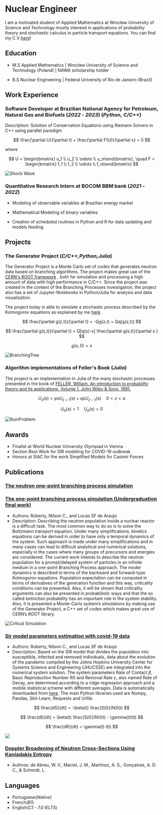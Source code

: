 <script type="text/javascript" async
    src="https://cdnjs.cloudflare.com/ajax/libs/mathjax/2.7.7/MathJax.js?config=TeX-MML-AM_CHTML">
</script>

<script type="text/javascript" async
    src="mathjax_config.js">
</script>

# Nuclear Engineer

I am a motivated student of Applied Mathematics at Wrocław University of Science and Technology mostly interesd in applications of probability theory and stochastic calculus in particle transport equations. You can find my C.V [here](English_CV.pdf)!

## Education

- M.S Applied Mathematics | Wrocław University of Science and Technology (Poland) | NAWA scholarship holder

- B.S Nuclear Engineering | Federal University of Rio de Janeiro (Brazil)

## Work Experience

### Software Developer at Brazilian National Agency for Petroleum, Natural Gas and Biofuels (_2022_ - _2023_) (_Python,_ _C/C++_)

Description: Solution of Conservation Equations using Riemann Solvers in C++ using parallel paradigm

$$ 
\frac{\partial U}{\partial t} + \frac{\partial F(U)}{\partial x} = 0 
$$

where 

$$ 
U = \begin{bmatrix} u_1 \\ u_2 \\ \vdots \\ u_m\end{bmatrix}, \quad F = \begin{bmatrix} f_1 \\ f_2 \\ \vdots \\ f_m\end{bmatrix} 
$$

![Shock Wave](/fig/shock_wave.svg)


### Quantitative Research Intern at BOCOM BBM bank (_2021_ - _2022_)

- Modeling of observable variables at Brazilian energy market

- Mathematical Modeling of binary variables

- Creation of scheduled routines in Python and R for data updating and models feeding 


## Projects

### The Generator Project (_C/C++,Python,Julia_)

The Generator Project is a Monte Carlo set of codes that generates neutron data based on branching algorithms. The project makes great use of the [CERN's ROOT framework](https://root.cern.ch/) , both for simulation and processing a high amount of data with high performance in C/C++. Since the project was created in the context of the Branching Processes investigation, the project also has a set of Jupyter-Notebooks in Python/Julia for analysis and data visualization. 

The project today is able to simulate a stochastic process described by the Kolmogorov equations as explained by me [here](https://lucasschmidt98py.github.io/SIAC_2022/Capitulo/intro.html).

$$ \frac{\partial g(z,t)}{\partial t} = -Qg(z,t) + Qq[g(z,t)] $$

$$ \frac{\partial g(s,t)}{\partial t} = Q[q(s)-s] \frac{\partial g(s,t)}{\partial s } $$

$$ g(s,0) = s $$

![BranchingTree](/fig/branching_tree.jpeg)

### Algorithm implementations of Feller's Book (*Julia*)

The project is an implementation in Julia of the many stochastic processes presented in the book of [FELLER, William. An introduction to probability theory and its applications, Volume 1. John Wiley & Sons, 1991.]()

$$U_z(s) = psU_{z+1}(s) + qsU_{z-1}(s) \quad 0 < z < a$$

$$ U_0(s) = 1 \quad U_a(s) = 0 $$

![RuinProblem](/fig/RuinProblem.png)

## Awards

 - Finalist at World Nuclear University Olympiad in Vienna
 - Section Best Work for SIR modeling for COVID-19 outbreak
 - Honors at SIAC for the work Simplified Models for Casimir Forces

## Publications

### [The neutron one-point branching process simulation](https://www.sciencedirect.com/science/article/abs/pii/S0029549324000396)

### [The one-point branching process simulation (Undergraduation final work)](http://www.repositorio.poli.ufrj.br/monografias/projpoli10042277.pdf)


- Authors: Roberty, Nilson C., and Lucas SF de Araujo
- Description: Describing the neutron population inside a nuclear reactor is a difficult task. The
most common way to do so is to solve the Boltzmann transport equation. Under
many simplifications, kinetics equations can be derived in order to have only a temporal dynamics of the system. Such approach is made under many simplifications
and in many cases can lead to difficult analytical and numerical solutions, especially
in the cases where many groups of precursors and energies are considered. The current work intends to describe the neutron population for a prompt/delayed system
of particles in an infinite medium in a one-point Branching Process approach. The
model dynamics is described in terms of the backward and forward-type Kolmogorov
equations. Population expectation can be computed in terms of derivatives of the
generation function and this way, criticality conditions can be presented. Also, it
will be shown that criticality arguments can also be presented in probabilistic ways
and that the so called extinction probability has an important role in the system
stability. Also, it is presented a Monte-Carlo system’s simulations by making use
of the Generator Project, a C++ set of codes which makes great use of CERN’s
ROOT library.

![Critical Simulation](/fig/critpop.png)

### [Sir model parameters estimation with covid-19 data](https://www.researchgate.net/profile/Nilson-Roberty/publication/351308624_SIR_Model_Parameters_Estimation_with_COVID-19_Data/links/6091396192851c490fb6bb5f/SIR-Model-Parameters-Estimation-with-COVID-19-Data.pdf)

- Authors: Roberty, Nilson C., and Lucas SF de Araujo
- Description: Based on the SIR model that divides the population into susceptible, infected and removed
individuals, data about the evolution of the pandemic compiled by the Johns Hopkins University
Center for Systems Science and Engineering (JHUCSSE) are integrated into the numerical system
solution. The system parameters Rate of Contact $\beta$, Basic Reproduction Number R0 and Removal Rate $\gamma$, also named Rate of Decay, are determined according to a ridge regression approach
and a mobile statistical scheme with different averages. Data is automatically downloaded from [here](https://raw.githubusercontent.com/CSSEGISandData/COVID-19). The main Python libraries
used are Numpy, Pandas, Skit-Learn, Requests and Urllib.

$$ \frac{dS}{dt} = -\beta(t) \frac{S(t)}{N}I(t) $$

$$ \frac{dI}{dt} = \beta(t) \frac{S(t)}{N}I(t) - \gamma(t)I(t) $$

$$ \frac{dR}{dt} = \gamma(t) I(t) $$

![](/fig/SIR.png)

### [Doppler Broadening of Neutron Cross-Sections Using Kaniadakis Entropy](https://www.mdpi.com/1099-4300/24/10/1437)

- Authros: de Abreu, W. V., Maciel, J. M., Martinez, A. S., Gonçalves, A. D. C., & Schmidt, L.

## Languages

 - Portuguese(_Native_)
 - French(_B1_)
 - English(_C1 - 7.0 IELTS_)
